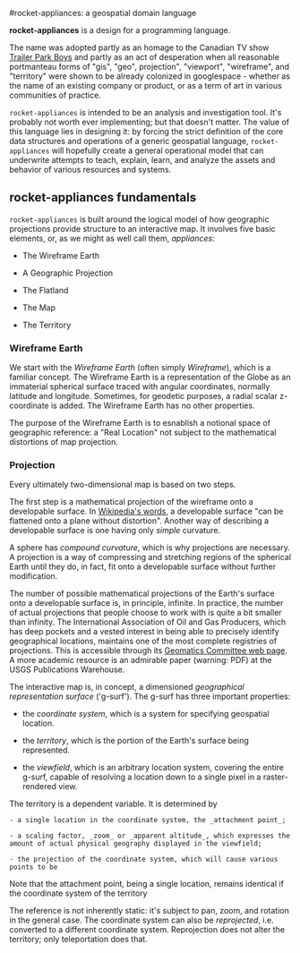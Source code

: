 #rocket-appliances: a geospatial domain language

**rocket-appliances** is a design for a programming language. 

The name was adopted partly as an homage to the Canadian TV show [Trailer Park Boys](http://en.wikipedia.org/wiki/Trailer_Park_Boys) and partly as an act of desperation when all reasonable portmanteau forms of "gis", "geo", projection", "viewport", "wireframe", and "territory" were shown to be already colonized in googlespace - whether as the name of an existing company or product, or as a term of art in various communities of practice.

`rocket-appliances` is intended to be an analysis and investigation tool. It's probably not worth ever implementing; but that doesn't matter. The value of this language lies in designing it: by forcing the strict definition of the core data structures and operations of a generic geospatial language, `rocket-appliances` will hopefully create a general operational model that can underwrite attempts to teach, explain, learn, and analyze the assets and behavior of various resources and systems.

## rocket-appliances fundamentals
`rocket-appliances` is built around the logical model of how geographic projections provide structure to an interactive map. It involves five basic elements, or, as we might as well call them, _appliances_:

- The Wireframe Earth

- A Geographic Projection

- The Flatland

- The Map

- The Territory

### Wireframe Earth
We start with the _Wireframe Earth_ (often simply _Wireframe_), which is a familiar concept. The Wireframe Earth is a representation of the Globe as an immaterial spherical surface traced with angular coordinates, normally latitude and longitude. Sometimes, for geodetic purposes, a radial scalar z-coordinate is added. The Wireframe Earth has no other properties. 

The purpose of the Wireframe Earth is to esnablish a notional space of geographic reference: a "Real Location" not subject to the mathematical distortions of map projection.

### Projection
Every ultimately two-dimensional map is based on two steps. 

The first step is a mathematical projection of the wireframe onto a developable surface. In [Wikipedia's words](http://en.wikipedia.org/wiki/Developable_surface), a developable surface "can be flattened onto a plane without distortion". Another way of describing a developable surface is one having only _simple_ curvature. 

A sphere has _compound curvature_, which is why projections are necessary. A projection is a way of compressing and stretching regions of the spherical Earth until they do, in fact, fit onto a developable surface without further modification.

The number of possible mathematical projections of the Earth's surface onto a developable surface is, in principle, infinite. In practice, the number of actual projections that people choose to work with is quite a bit smaller than infinity. The International Association of Oil and Gas Producers, which has deep pockets and a vested interest in being able to precisely identify geographical locations, maintains one of the most complete registries of projections. This is accessible through its [Geomatics Committee web page](http://www.ogp.org.uk/committees/geomatics/). A more academic resource is an admirable paper (warning: PDF) at the USGS Publications Warehouse.

The interactive map is, in concept, a dimensioned _geographical representation surface_ ('g-surf'). The g-surf has three important properties: 

- the _coordinate system_, which is a system for specifying geospatial location.

- the _territory_, which is the portion of the Earth's surface being represented.

- the _viewfield_, which is an arbitrary location system, covering the entire g-surf, capable of resolving a location down to a single pixel in a raster-rendered view.

The territory is a dependent variable. It is determined by

	- a single location in the coordinate system, the _attachment point_;

	- a scaling factor, _zoom_ or _apparent altitude_, which expresses the amount of actual physical geography displayed in the viewfield;

	- the projection of the coordinate system, which will cause various points to be 

Note that the attachment point, being a single location, remains identical if the coordinate system of the territory

The reference is not inherently static: it's subject to pan, zoom, and rotation in the general case. The coordinate system can also be _reprojected_, i.e. converted to a different coordinate system. Reprojection does not alter the territory; only teleportation does that.


